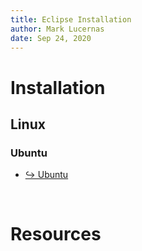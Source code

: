 ```yaml
---
title: Eclipse Installation
author: Mark Lucernas
date: Sep 24, 2020
---
```



# Installation

## Linux

### Ubuntu

- [↪ Ubuntu](ubuntu)


<br>

# Resources

